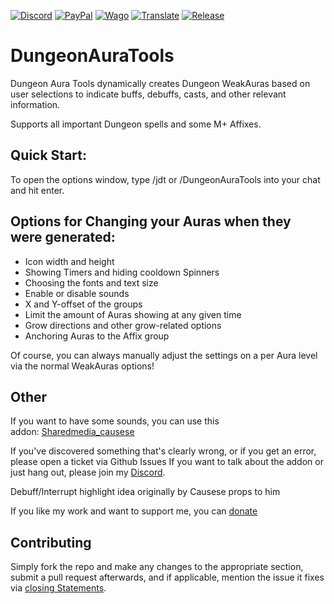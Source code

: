 [![Discord][SVG-Discord]][Discord]
[![PayPal][SVG-PayPal]][PayPal]
[![Wago][SVG-Wago]][Wago]
[![Translate][SVG-Translate]][Translate]
[![Release][SVG-Release]][Release]

# DungeonAuraTools
Dungeon Aura Tools dynamically creates Dungeon WeakAuras based on user selections to indicate buffs, debuffs, casts, and other relevant information.

Supports all important Dungeon spells and some M+ Affixes.

## Quick Start:
To open the options window, type /jdt or /DungeonAuraTools into your chat and hit enter.

## Options for Changing your Auras when they were generated:

* Icon width and height
* Showing Timers and hiding cooldown Spinners
* Choosing the fonts and text size
* Enable or disable sounds
* X and Y-offset of the groups
* Limit the amount of Auras showing at any given time
* Grow directions and other grow-related options
* Anchoring Auras to the Affix group

Of course, you can always manually adjust the settings on a per Aura level via the normal WeakAuras options!

## Other

If you want to have some sounds, you can use this addon: [Sharedmedia_causese](https://www.curseforge.com/wow/addons/sharedmedia_causese) 

If you've discovered something that's clearly wrong, or if you get an error, please open a ticket via Github Issues
If you want to talk about the addon or just hang out, please join my [Discord](https://discord.com/invite/v3gYmYamGJ).

Debuff/Interrupt highlight idea originally by Causese props to him

If you like my work and want to support me, you can [donate](https://www.paypal.com/donate/?hosted_button_id=PSQ4D3HXNZKMG)

## Contributing
Simply fork the repo and make any changes to the appropriate section, submit a pull request afterwards, and if applicable, mention the issue it fixes via [closing Statements](https://docs.github.com/en/issues/tracking-your-work-with-issues/closing-an-issue).


[//]: # (Links)

[Discord]: https://discord.com/invite/v3gYmYamGJ (Join the Discord)
[PayPal]: https://www.paypal.com/donate/?hosted_button_id=PSQ4D3HXNZKMG (Donate via PayPal)
[Wago]: https://wago.io/p/Jodsderechte (Check out my Weakauras)
[Release]: https://github.com/Jodsderechte/DungeonAuraTools/releases/latest (Latest release)
[Translate]: https://legacy.curseforge.com/wow/addons/dungeon-aura-tools/localization (Help Translate)


[//]: # (Images)

[SVG-Discord]: https://img.shields.io/badge/Discord-7289da?logo=discord&logoColor=fff&style=flat-square
[SVG-PayPal]: https://custom-icon-badges.demolab.com/badge/-Donate-lightgrey?style=flat-square&logo=paypal&color=007CB1
[SVG-Wago]: https://custom-icon-badges.demolab.com/badge/-WeakAuras-lightgrey?style=flat-square&logo=weakauras&color=22283D
[SVG-Release]: https://badgen.net/github/release/Jodsderechte/DungeonAuraTools?style=flat-square
[SVG-Translate]: https://custom-icon-badges.demolab.com/badge/-Help_Translate-lightgrey?style=flat-square&logo=translate&color=ffbda3

